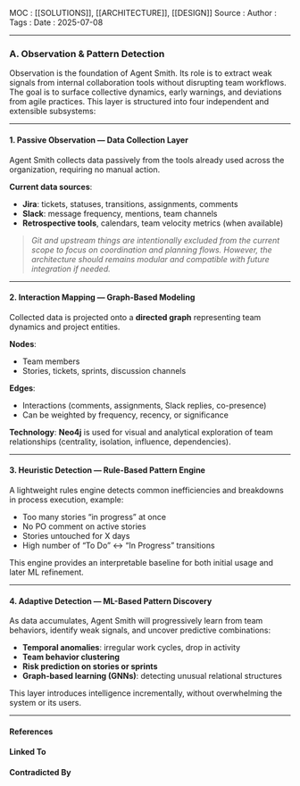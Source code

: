 
MOC : [[SOLUTIONS]], [[ARCHITECTURE]], [[DESIGN]]
Source : 
Author : 
Tags : 
Date : 2025-07-08
***
### **A. Observation & Pattern Detection**

Observation is the foundation of Agent Smith. Its role is to extract weak signals from internal collaboration tools without disrupting team workflows. The goal is to surface collective dynamics, early warnings, and deviations from agile practices. This layer is structured into four independent and extensible subsystems:

***
#### 1. **Passive Observation — Data Collection Layer**

Agent Smith collects data passively from the tools already used across the organization, requiring no manual action.

**Current data sources**:

- **Jira**: tickets, statuses, transitions, assignments, comments
- **Slack**: message frequency, mentions, team channels
- **Retrospective tools**, calendars, team velocity metrics (when available)

> _Git and upstream things are intentionally excluded from the current scope to focus on coordination and planning flows. However, the architecture should remains modular and compatible with future integration if needed._

***
#### 2. **Interaction Mapping — Graph-Based Modeling**

Collected data is projected onto a **directed graph** representing team dynamics and project entities.

**Nodes**:

- Team members
- Stories, tickets, sprints, discussion channels

**Edges**:

- Interactions (comments, assignments, Slack replies, co-presence)
- Can be weighted by frequency, recency, or significance

**Technology**: **Neo4j** is used for visual and analytical exploration of team relationships (centrality, isolation, influence, dependencies).

***
#### 3. **Heuristic Detection — Rule-Based Pattern Engine**

A lightweight rules engine detects common inefficiencies and breakdowns in process execution, example:

- Too many stories “in progress” at once
- No PO comment on active stories
- Stories untouched for X days
- High number of “To Do” ↔ “In Progress” transitions

This engine provides an interpretable baseline for both initial usage and later ML refinement.

***
#### 4. **Adaptive Detection — ML-Based Pattern Discovery**

As data accumulates, Agent Smith will progressively learn from team behaviors, identify weak signals, and uncover predictive combinations:

- **Temporal anomalies**: irregular work cycles, drop in activity
- **Team behavior clustering**
- **Risk prediction on stories or sprints**
- **Graph-based learning (GNNs)**: detecting unusual relational structures

This layer introduces intelligence incrementally, without overwhelming the system or its users.

***
#### References

#### Linked To

#### Contradicted By